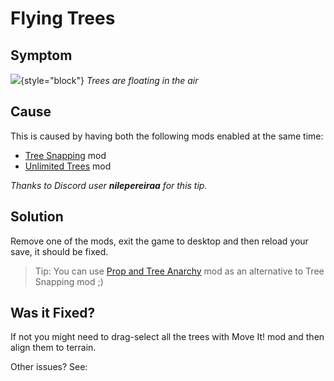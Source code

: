# Flying Trees

## Symptom

![](picFloatingTree_bug.png){style="block"}
_Trees are floating in the air_  

## Cause

This is caused by having both the following mods enabled at the same time:

* [Tree Snapping](https://steamcommunity.com/sharedfiles/filedetails/?id=869134690) mod
* [Unlimited Trees](https://steamcommunity.com/sharedfiles/filedetails/?id=455403039) mod

_Thanks to Discord user **nilepereiraa** for this tip._

## Solution

Remove one of the mods, exit the game to desktop and then reload your save, it should be fixed.

> Tip: You can use [Prop and Tree Anarchy](https://steamcommunity.com/sharedfiles/filedetails/?id=593588108) mod as an
> alternative to Tree Snapping mod ;)

## Was it Fixed?

If not you might need to drag-select all the trees with Move It! mod and then align them to terrain.

Other issues? See: [](Troubleshooting.md)